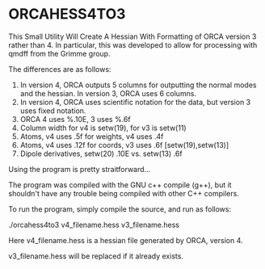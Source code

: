 # ORCAHESS4TO3

This Small Utility Will Create A Hessian With Formatting of ORCA version 3
rather than 4. In particular, this was developed to allow for processing with
qmdff from the Grimme group.

The differences are as follows:

1. In version 4, ORCA outputs 5 columns for outputting the normal modes and
   the hessian. In version 3, ORCA uses 6 columns.
2. In version 4, ORCA uses scientific notation for the data, but version 3
   uses fixed notation.
3. ORCA 4 uses %.10E, 3 uses %.6f
4. Column width for v4 is setw(19), for v3 is setw(11)
5. Atoms, v4 uses .5f for weights, v4 uses .4f
6. Atoms, v4 uses .12f for coords, v3 uses .6f [setw(19),setw(13)]
7. Dipole derivatives, setw(20) .10E vs. setw(13) .6f

Using the program is pretty straitforward...

The program was compiled with the GNU c++ compile (g++), but it shouldn't have
any trouble being compiled with other C++ compilers. 

To run the program, simply compile the source, and run as follows:

./orcahess4to3 v4_filename.hess v3_filename.hess

Here v4_filename.hess is a hessian file generated by ORCA, version 4.

v3_filename.hess will be replaced if it already exists.
